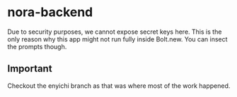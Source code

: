 # nora-backend
Due to security purposes, we cannot expose secret keys here. This is the only reason why this app might not run fully inside Bolt.new. You can insect the prompts though.

## Important
Checkout the enyichi branch as that was where most of the work happened.